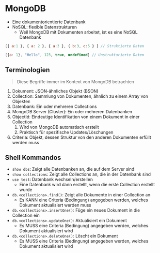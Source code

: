 # MongoDB

- Eine dokumentorientierte Datenbank
- NoSQL: flexible Datenstrukturen
  - Weil MongoDB mit Dokumenten arbeitet, ist es eine NoSQL Datenbank

```js
[{ a:1 }, { a: 2 }, { a:3 }, { b:3, c:5 } ] // Struktierte Daten

[{a: 1}, "Hello", 123, true, undefined] // Unstrukturierte Daten
```

## Terminologien

> Diese Begriffe immer im Kontext von MongoDB betrachten

1. Dokument: JSON-ähnliches Objekt (BSON)
2. Collection: Sammlung von Dokumenten, ähnlich zu einem Array von Objekten
3. Datenbank: Ein oder mehreren Collections
4. MongoDB Server (Cluster): Ein oder mehreren Datenbanken
5. ObjectId: Eindeutige Identifikation von einem Dokument in einer Collection
   1. Wird von MongoDB automatisch erstellt
   2. Praktisch für spezifische Updates/Löschungen
6. Criteria: Objekt, dessen Struktur von den anderen Dokumenten erfüllt werden muss

## Shell Kommandos

- `show dbs`: Zeigt alle Datenbanken an, die auf dem Server sind
- `show collections`: Zeigt alle Collections an, die in der Datenbank sind
- `use test`: Datenbank wechseln/erstellen
  - Eine Datenbank wird dann erstellt, wenn die erste Collection erstellt wurde
- `db.<collections>.find()`: Zeigt alle Dokumente in einer Collection an
  - Es KANN eine Criteria (Bedingung) angegeben werden, welches Dokument aktualisiert werden muss
- `db.<collections>.insertOne()`: Füge ein neues Dokument in die Collection ein
- `db.<collections>.updateOne()`: Aktualisiert ein Dokument
  - Es MUSS eine Criteria (Bedingung) angegeben werden, welches Dokument aktualisiert wird
- `db.<collections>.deleteOne()`: Löscht ein Dokument
  - Es MUSS eine Criteria (Bedingung) angegeben werden, welches Dokument aktualisiert wird
